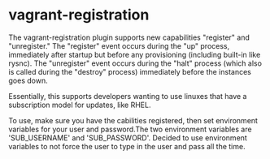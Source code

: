 vagrant-registration
============

The vagrant-registration plugin supports new capabilities "register" and "unregister." The "register" event occurs during the "up" process, immediately after startup but before any provisioning (including built-in like rysnc). The "unregister" event occurs during the "halt" process (which also is called during the "destroy" process) immediately before the instances goes down. 

Essentially, this supports developers wanting to use linuxes that have a subscription model for updates, like RHEL.

To use, make sure you have the cabilities registered, then set environment variables for your user and password.The two environment variables are 'SUB_USERNAME' and 'SUB_PASSWORD'. Decided to use environment variables to not force the user to type in the user and pass all the time.


